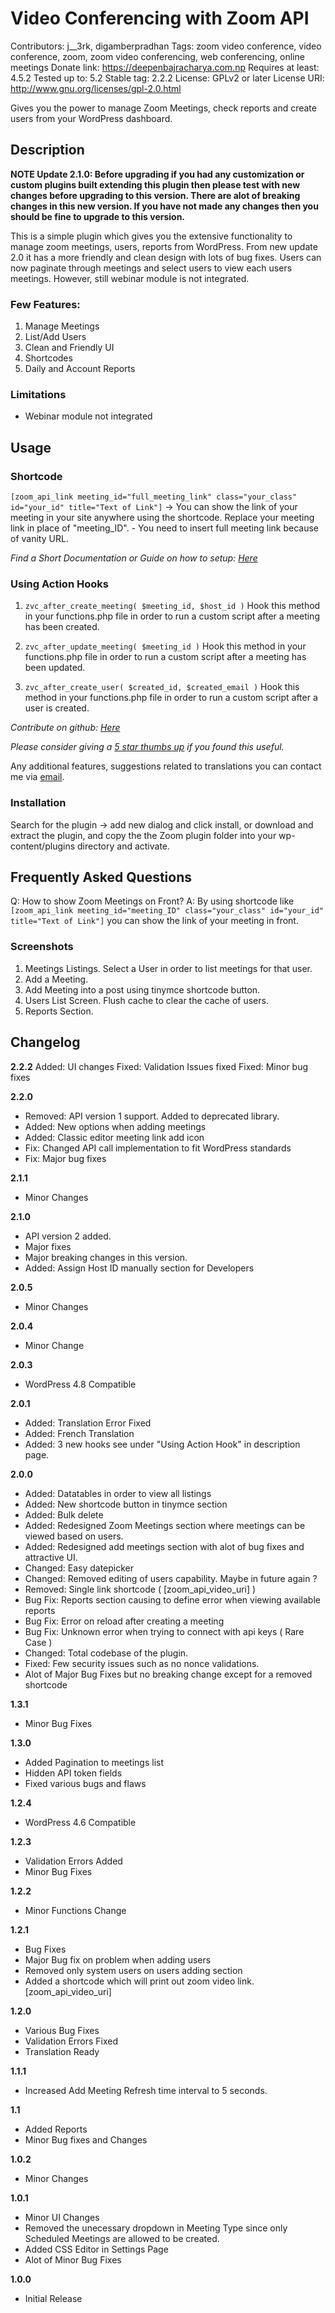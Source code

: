# Video Conferencing with Zoom API
Contributors: j__3rk, digamberpradhan
Tags: zoom video conference, video conference, zoom, zoom video conferencing, web conferencing, online meetings
Donate link: https://deepenbajracharya.com.np
Requires at least: 4.5.2
Tested up to: 5.2
Stable tag: 2.2.2
License: GPLv2 or later
License URI: http://www.gnu.org/licenses/gpl-2.0.html

Gives you the power to manage Zoom Meetings, check reports and create users from your WordPress dashboard.

## Description

**NOTE Update 2.1.0: Before upgrading if you had any customization or custom plugins built extending this plugin then please test with new changes before upgrading to this version. There are alot of breaking changes in this new version. If you have not made any changes then you should be fine to upgrade to this version.**

This is a simple plugin which gives you the extensive functionality to manage zoom meetings, users, reports from WordPress. From new update 2.0 it has a more friendly and clean design with lots of bug fixes. Users can now paginate through meetings and select users to view each users meetings. However, still webinar module is not integrated.

### Few Features:

1. Manage Meetings
2. List/Add Users
3. Clean and Friendly UI
4. Shortcodes
5. Daily and Account Reports

### Limitations

* Webinar module not integrated

## Usage

### Shortcode

`[zoom_api_link meeting_id="full_meeting_link" class="your_class" id="your_id" title="Text of Link"]` -> You can show the link of your meeting in your site anywhere using the shortcode. Replace your meeting link in place of "meeting_ID". - You need to insert full meeting link because of vanity URL.

*Find a Short Documentation or Guide on how to setup: [Here](https://deepenbajracharya.com.np/zoom-conference-wp-plugin-documentation/ "Documentation")*

### Using Action Hooks

1. `zvc_after_create_meeting( $meeting_id, $host_id )`
Hook this method in your functions.php file in order to run a custom script after a meeting has been created.

2. `zvc_after_update_meeting( $meeting_id )`
Hook this method in your functions.php file in order to run a custom script after a meeting has been updated.

3. `zvc_after_create_user( $created_id, $created_email )`
Hook this method in your functions.php file in order to run a custom script after a user is created.

*Contribute on github: [Here](https://github.com/techies23/video-conference-zoom "Contribute")*

*Please consider giving a [5 star thumbs up](https://wordpress.org/support/plugin/video-conferencing-with-zoom-api/reviews/#new-post "5 star thumbs up") if you found this useful.*

Any additional features, suggestions related to translations you can contact me via [email](https://deepenbajracharya.com.np/say-hello/ "Deepen Bajracharya").

### Installation
Search for the plugin -> add new dialog and click install, or download and extract the plugin, and copy the the Zoom plugin folder into your wp-content/plugins directory and activate.

## Frequently Asked Questions

Q: How to show Zoom Meetings on Front?
A: By using shortcode like `[zoom_api_link meeting_id="meeting_ID" class="your_class" id="your_id" title="Text of Link"]` you can show the link of your meeting in front.

### Screenshots
1. Meetings Listings. Select a User in order to list meetings for that user.
2. Add a Meeting.
3. Add Meeting into a post using tinymce shortcode button.
4. Users List Screen. Flush cache to clear the cache of users.
5. Reports Section.

## Changelog

**2.2.2**
Added: UI changes
Fixed: Validation Issues fixed
Fixed: Minor bug fixes

**2.2.0**
* Removed: API version 1 support. Added to deprecated library.
* Added: New options when adding meetings
* Added: Classic editor meeting link add icon
* Fix: Changed API call implementation to fit WordPress standards
* Fix: Major bug fixes

**2.1.1**
* Minor Changes

**2.1.0**
* API version 2 added.
* Major fixes
* Major breaking changes in this version.
* Added: Assign Host ID manually section for Developers

**2.0.5**
* Minor Changes

**2.0.4**
* Minor Change

**2.0.3**
* WordPress 4.8 Compatible

**2.0.1**
* Added: Translation Error Fixed
* Added: French Translation
* Added: 3 new hooks see under "Using Action Hook" in description page.

**2.0.0**
* Added: Datatables in order to view all listings
* Added: New shortcode button in tinymce section
* Added: Bulk delete
* Added: Redesigned Zoom Meetings section where meetings can be viewed based on users.
* Added: Redesigned add meetings section with alot of bug fixes and attractive UI.
* Changed: Easy datepicker
* Changed: Removed editing of users capability. Maybe in future again ?
* Removed: Single link shortcode ( [zoom_api_video_uri] )
* Bug Fix: Reports section causing to define error when viewing available reports
* Bug Fix: Error on reload after creating a meeting
* Bug Fix: Unknown error when trying to connect with api keys ( Rare Case )
* Changed: Total codebase of the plugin.
* Fixed: Few security issues such as no nonce validations.
* Alot of Major Bug Fixes but no breaking change except for a removed shortcode

**1.3.1**
* Minor Bug Fixes

**1.3.0**
* Added Pagination to meetings list
* Hidden API token fields
* Fixed various bugs and flaws

**1.2.4**
* WordPress 4.6 Compatible

**1.2.3**
* Validation Errors Added
* Minor Bug Fixes

**1.2.2**
* Minor Functions Change

**1.2.1**
* Bug Fixes
* Major Bug fix on problem when adding users
* Removed only system users on users adding section
* Added a shortcode which will print out zoom video link. [zoom_api_video_uri]

**1.2.0**
* Various Bug Fixes
* Validation Errors Fixed
* Translation Ready

**1.1.1**
* Increased Add Meeting Refresh time interval to 5 seconds.

**1.1**
* Added Reports
* Minor Bug fixes and Changes

**1.0.2**
* Minor Changes

**1.0.1**
* Minor UI Changes
* Removed the unecessary dropdown in Meeting Type since only Scheduled Meetings are allowed to be created.
* Added CSS Editor in Settings Page
* Alot of Minor Bug Fixes

**1.0.0**
* Initial Release
